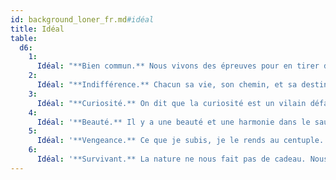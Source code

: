 ```yaml
---
id: background_loner_fr.md#idéal
title: Idéal
table:
  d6:
    1:
      Idéal: "**Bien commun.** Nous vivons des épreuves pour en tirer des enseignements que nous transmettons aux autres. J'aide ceux qui en ont besoin."
    2:
      Idéal: "**Indifférence.** Chacun sa vie, son chemin, et sa destinée. Je ne me mêle pas des affaires des autres, cela n'apporte que des problèmes."
    3:
      Idéal: "**Curiosité.** On dit que la curiosité est un vilain défaut. Je pense au contraire qu'elle mène à la connaissance et au perfectionnement."
    4:
      Idéal: '**Beauté.** Il y a une beauté et une harmonie dans le sauvage, et je ne laisserai personne les altérer.'
    5:
      Idéal: '**Vengeance.** Ce que je subis, je le rends au centuple.'
    6:
      Idéal: '**Survivant.** La nature ne nous fait pas de cadeau. Nous devons tous savoir nous débrouiller seuls.'
---
```


